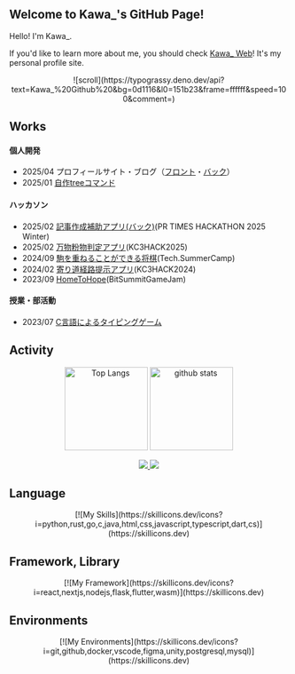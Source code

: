## Welcome to Kawa_'s GitHub Page!
Hello! I'm Kawa_. 

If you'd like to learn more about me, you should check [Kawa_ Web](https://kawa0x5f.com)!
It's my personal profile site.
<div align="center">
  ![scroll](https://typograssy.deno.dev/api?text=Kawa_%20Github%20&bg=0d1116&l0=151b23&frame=ffffff&speed=100&comment=)
</div>

## Works
#### 個人開発
- 2025/04 プロフィールサイト・ブログ（[フロント](https://github.com/Kawa0x5F/homepage)・[バック](https://github.com/Kawa0x5F/homepage_backend)）
- 2025/01 [自作treeコマンド](https://github.com/Kawa0x5F/tree)

#### ハッカソン
- 2025/02 [記事作成補助アプリ(バック)](https://github.com/Kawa0x5F/DreamArticleGenerator_back)(PR TIMES HACKATHON 2025 Winter)
- 2025/02 [万物粉物判定アプリ](https://github.com/kc3hack/2025_14)(KC3HACK2025)
- 2024/09 [駒を重ねることができる将棋](https://github.com/Asameshi00/Stacking-Shogi)(Tech.SummerCamp)
- 2024/02 [寄り道経路提示アプリ](https://github.com/kc3hack/2024_G)(KC3HACK2024)
- 2023/09 [HomeToHope]()(BitSummitGameJam)

#### 授業・部活動
- 2023/07 [C言語によるタイピングゲーム](https://github.com/Kawa0x5F/FallTyping)

## Activity
<div align="center">
<p> 
  <img alt="Top Langs" height="150px" src="https://github-readme-stats.vercel.app/api/top-langs/?username=Kawa0x5F&layout=compact&show_icons=true&theme=onedark" />
  <img alt="github stats" height="150px" src="https://github-readme-stats.vercel.app/api?username=Kawa0x5F&theme=onedark&show_icons=ture" />
</p>

<a href="https://atcoder.jp/users/Kawa_?contestType=algo">
   <img src="https://badgen.org/img/atcoder/Kawa_/rating/algorithm?style=plastic" />
 </a>
 <a href="https://atcoder.jp/users/Kawa_?contestType=heuristic">
   <img src="https://badgen.org/img/atcoder/Kawa_/rating/heuristic?style=plastic" />
 </a>
 </div>

## Language
<div align="center">
  [![My Skills](https://skillicons.dev/icons?i=python,rust,go,c,java,html,css,javascript,typescript,dart,cs)](https://skillicons.dev)  
</div>

## Framework, Library
<div align="center">
  [![My Framework](https://skillicons.dev/icons?i=react,nextjs,nodejs,flask,flutter,wasm)](https://skillicons.dev)
</div>

## Environments
<div align="center">
  [![My Environments](https://skillicons.dev/icons?i=git,github,docker,vscode,figma,unity,postgresql,mysql)](https://skillicons.dev)
</div>  
  
